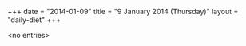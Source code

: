 +++
date = "2014-01-09"
title = "9 January 2014 (Thursday)"
layout = "daily-diet"
+++

<p>&lt;no entries&gt;</p>